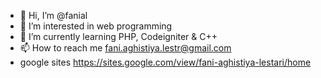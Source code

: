 - 👋 Hi, I’m @fanial
- 👀 I’m interested in web programming
- 🌱 I’m currently learning PHP, Codeigniter & C++
- 📫 How to reach me fani.aghistiya.lestr@gmail.com
- google sites https://sites.google.com/view/fani-aghistiya-lestari/home

<!---
fanial/fanial is a ✨ special ✨ repository because its `README.md` (this file) appears on your GitHub profile.
You can click the Preview link to take a look at your changes.
--->
